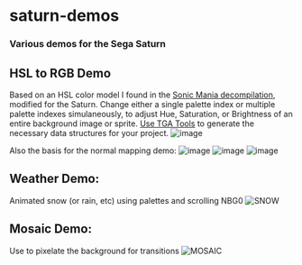 # saturn-demos
### Various demos for the Sega Saturn
## HSL to RGB Demo
Based on an HSL color model I found in the [Sonic Mania decompilation](https://github.com/RSDKModding/Sonic-Mania-Decompilation), modified for the Saturn.  Change either a single palette index or multiple palette indexes simulaneously, to adjust Hue, Saturation, or Brightness of an entire background image or sprite.  [Use TGA Tools](https://github.com/bimmerlabs/TGA-Tools) to generate the necessary data structures for your project.
![image](https://github.com/user-attachments/assets/50df1d69-58dd-4aa7-9602-765deac8e36e)

Also the basis for the normal mapping demo:
![image](https://github.com/user-attachments/assets/7fb5df3e-3f58-48a4-9fc8-f2db14edb001)
![image](https://github.com/user-attachments/assets/949d29a4-e2a4-4e80-ad79-bc8bcd34170b)
![image](https://github.com/user-attachments/assets/71afd8f3-bdc7-4d8d-9b32-ff766d66e617)
## Weather Demo:
Animated snow (or rain, etc) using palettes and scrolling NBG0
![SNOW](https://github.com/bimmerlabs/saturn-demos/assets/28711621/d6fd4686-5214-4d73-94f8-5a8965c660c3)
## Mosaic Demo:
Use to pixelate the background for transitions
![MOSAIC](https://github.com/bimmerlabs/saturn-demos/assets/28711621/93c0b708-6192-443e-9ee3-988c0c9b5cfa)
